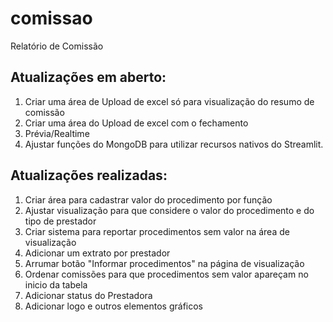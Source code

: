 # comissao
Relatório de Comissão

## Atualizações em aberto:

1. Criar uma área de Upload de excel só para visualização do resumo de comissão
2. Criar uma área do Upload de excel com o fechamento
3. Prévia/Realtime
4. Ajustar funções do MongoDB para utilizar recursos nativos do Streamlit.


## Atualizações realizadas:
1. Criar área para cadastrar valor do procedimento por função
2. Ajustar visualização para que considere o valor do procedimento e do tipo de prestador
3. Criar sistema para reportar procedimentos sem valor na área de visualização
4. Adicionar um extrato por prestador
5. Arrumar botão "Informar procedimentos" na página de visualização
6. Ordenar comissões para que procedimentos sem valor apareçam no inicio da tabela
7. Adicionar status do Prestadora
8. Adicionar logo e outros elementos gráficos
